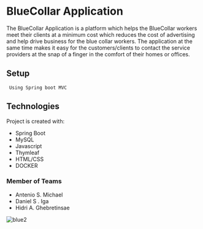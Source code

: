 # BlueCollar Application

The BlueCollar Application is a platform which helps the BlueCollar workers meet their clients at a minimum cost which reduces the cost of advertising and help drive business for the blue collar workers. The application at the same time makes it easy for the customers/clients to contact the service providers at the snap of a finger in the comfort of their homes or offices.

## Setup 
 ``` Using Spring boot MVC```
 


## Technologies
Project is created with:
* Spring Boot
* MySQL 
* Javascript 
* Thymleaf
* HTML/CSS
* DOCKER

### Member of Teams 

* Antenio S.  Michael 
* Daniel  S . Iga 
* Hidri A.  Ghebretinsae 

 ![blue2](https://user-images.githubusercontent.com/61077137/198677915-0018dc2b-d654-42a9-bdbb-ab82ff832d96.jpeg)
